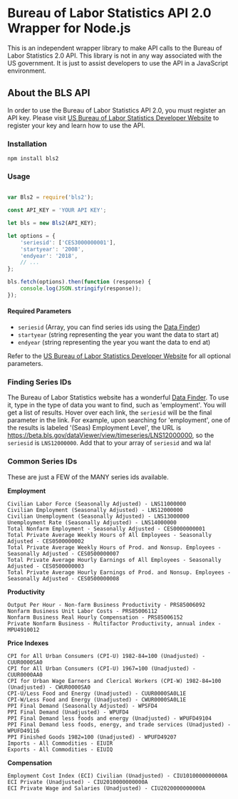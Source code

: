 # Bureau of Labor Statistics API 2.0 Wrapper for Node.js

This is an independent wrapper library to make API calls to the Bureau of Labor Statistics 2.0 API. This library is not in any way associated with the US government. It is just to assist developers to use the API in a JavaScript environment.


## About the BLS API

In order to use the Bureau of Labor Statistics API 2.0, you must register an API key. Please visit [US Bureau of Labor Statistics Developer Website](https://www.bls.gov/developers/) to register your key and learn how to use the API.

### Installation

`npm install bls2`


### Usage

```javascript

var Bls2 = require('bls2');

const API_KEY = 'YOUR API KEY';

let bls = new Bls2(API_KEY);

let options = {
    'seriesid': ['CES3000000001'],
    'startyear': '2008',  
    'endyear': '2018',
    // ...
};

bls.fetch(options).then(function (response) {
    console.log(JSON.stringify(response));
});

```

#### Required Parameters

* `seriesid` (Array, you can find series ids using the [Data Finder](https://beta.bls.gov/dataQuery/search))
* `startyear` (string representing the year you want the data to start at)
* `endyear` (string representing the year you want the data to end at)

Refer to the [US Bureau of Labor Statistics Developer Website](https://www.bls.gov/developers/) for all optional parameters.

### Finding Series IDs

The Bureau of Labor Statistics website has a wonderful [Data Finder](https://beta.bls.gov/dataQuery/search). To use it, type in the type of data you want to find, such as 'employment'. You will get a list of results. Hover over each link, the `seriesid` will be the final parameter in the link. For example, upon searching for 'employment', one of the results is labeled '(Seas) Employment Level', the URL is https://beta.bls.gov/dataViewer/view/timeseries/LNS12000000, so the `seriesid` is `LNS12000000`. Add that to your array of `seriesid` and wa la!

### Common Series IDs

These are just a FEW of the MANY series ids available.

**Employment**

    Civilian Labor Force (Seasonally Adjusted) - LNS11000000 
    Civilian Employment (Seasonally Adjusted) - LNS12000000 
    Civilian Unemployment (Seasonally Adjusted) - LNS13000000 
    Unemployment Rate (Seasonally Adjusted) - LNS14000000 
    Total Nonfarm Employment - Seasonally Adjusted - CES0000000001 
    Total Private Average Weekly Hours of All Employees - Seasonally Adjusted - CES0500000002 
    Total Private Average Weekly Hours of Prod. and Nonsup. Employees - Seasonally Adjusted - CES0500000007 
    Total Private Average Hourly Earnings of All Employees - Seasonally Adjusted - CES0500000003 
    Total Private Average Hourly Earnings of Prod. and Nonsup. Employees - Seasonally Adjusted - CES0500000008 

**Productivity**

    Output Per Hour - Non-farm Business Productivity - PRS85006092 
    Nonfarm Business Unit Labor Costs - PRS85006112 
    Nonfarm Business Real Hourly Compensation - PRS85006152 
    Private Nonfarm Business - Multifactor Productivity, annual index - MPU4910012 

**Price Indexes**

    CPI for All Urban Consumers (CPI-U) 1982-84=100 (Unadjusted) - CUUR0000SA0 
    CPI for All Urban Consumers (CPI-U) 1967=100 (Unadjusted) - CUUR0000AA0 
    CPI for Urban Wage Earners and Clerical Workers (CPI-W) 1982-84=100 (Unadjusted) - CWUR0000SA0 
    CPI-U/Less Food and Energy (Unadjusted) - CUUR0000SA0L1E 
    CPI-W/Less Food and Energy (Unadjusted) - CWUR0000SA0L1E 
    PPI Final Demand (Seasonally Adjusted) - WPSFD4 
    PPI Final Demand (Unadjusted) - WPUFD4 
    PPI Final Demand less foods and energy (Unadjusted) - WPUFD49104 
    PPI Final Demand less foods, energy, and trade services (Unadjusted) - WPUFD49116 
    PPI Finished Goods 1982=100 (Unadjusted) - WPUFD49207 
    Imports - All Commodities - EIUIR 
    Exports - All Commodities - EIUIQ 

**Compensation**

    Employment Cost Index (ECI) Civilian (Unadjusted) - CIU1010000000000A 
    ECI Private (Unadjusted) - CIU2010000000000A 
    ECI Private Wage and Salaries (Unadjusted) - CIU2020000000000A 
